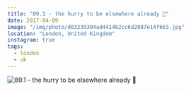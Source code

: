 ```yaml
---
title: "89.1 - the hurry to be elsewhere already 📒"
date: 2017-04-09
image: "/img/photo/d03239304ad4414b2cc6d2087e14f663.jpg"
location: "London, United Kingdom"
instagram: true
tags:
  - london
  - uk
---
```


![89.1 - the hurry to be elsewhere already 📒](/img/photo/d03239304ad4414b2cc6d2087e14f663.jpg)
